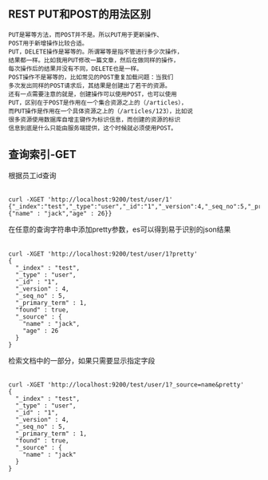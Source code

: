 REST PUT和POST的用法区别
---

    PUT是幂等方法，而POST并不是。所以PUT用于更新操作、
    POST用于新增操作比较合适。
    PUT，DELETE操作是幂等的。所谓幂等是指不管进行多少次操作，
    结果都一样。比如我用PUT修改一篇文章，然后在做同样的操作，
    每次操作后的结果并没有不同，DELETE也是一样。
    POST操作不是幂等的，比如常见的POST重复加载问题：当我们
    多次发出同样的POST请求后，其结果是创建出了若干的资源。
    还有一点需要注意的就是，创建操作可以使用POST，也可以使用
    PUT，区别在于POST是作用在一个集合资源之上的（/articles），
    而PUT操作是作用在一个具体资源之上的（/articles/123），比如说
    很多资源使用数据库自增主键作为标识信息，而创建的资源的标识
    信息到底是什么只能由服务端提供，这个时候就必须使用POST。
    
 查询索引-GET
---
  
根据员工id查询
######

    curl -XGET 'http://localhost:9200/test/user/1'
    {"_index":"test","_type":"user","_id":"1","_version":4,"_seq_no":5,"_primary_term":1,"found":true,"_source":{"name" : "jack","age" : 26}}

在任意的查询字符串中添加pretty参数，es可以得到易于识别的json结果
######

    curl -XGET 'http://localhost:9200/test/user/1?pretty'
    {
      "_index" : "test",
      "_type" : "user",
      "_id" : "1",
      "_version" : 4,
      "_seq_no" : 5,
      "_primary_term" : 1,
      "found" : true,
      "_source" : {
        "name" : "jack",
        "age" : 26
      }
    }

检索文档中的一部分，如果只需要显示指定字段
######

    curl -XGET 'http://localhost:9200/test/user/1?_source=name&pretty'
    {
      "_index" : "test",
      "_type" : "user",
      "_id" : "1",
      "_version" : 4,
      "_seq_no" : 5,
      "_primary_term" : 1,
      "found" : true,
      "_source" : {
        "name" : "jack"
      }
    }
 